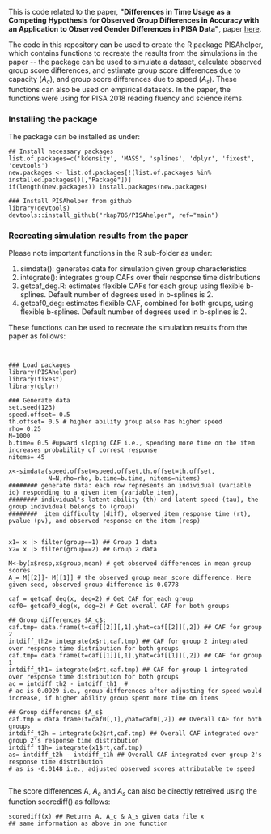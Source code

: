 This is code related to the paper, **"Differences in Time Usage as a Competing Hypothesis for Observed Group Differences in Accuracy with an Application to Observed Gender Differences in PISA Data"**, paper [here](https://onlinelibrary.wiley.com/doi/10.1111/jedm.12419). 

The code in this repository can be used to create the R package PISAhelper, which contains functions to recreate the results from the simulations in the paper -- the package can be used to simulate a dataset, calculate observed group score differences, and estimate group score differences due to capacity ($A_c$), and group score differences due to speed ($A_s$). These functions can also be used on empirical datasets. In the paper, the functions were using for PISA 2018 reading fluency and science items. 

### Installing the package
The package can be installed as under:

```
## Install necessary packages
list.of.packages=c('kdensity', 'MASS', 'splines', 'dplyr', 'fixest', 'devtools')
new.packages <- list.of.packages[!(list.of.packages %in% installed.packages()[,"Package"])]
if(length(new.packages)) install.packages(new.packages)

### Install PISAhelper from github
library(devtools)
devtools::install_github("rkap786/PISAhelper", ref="main")
```

### Recreating simulation results from the paper
Please note important functions in the R sub-folder as under:
1. simdata(): generates data for simulation given group characteristics
2. integrate(): integrates group CAFs over their response time distributions
3. getcaf_deg.R: estimates flexible CAFs for each group using flexible b-splines. Default number of degrees used in b-splines is 2.
4. getcaf0_deg:  estimates flexible CAF, combined for both groups, using flexible b-splines. Default number of degrees used in b-splines is 2.

These functions can be used to recreate the simulation results from the paper as follows:

```


### Load packages
library(PISAhelper)
library(fixest)
library(dplyr)

### Generate data
set.seed(123)
speed.offset= 0.5
th.offset= 0.5 # higher ability group also has higher speed
rho= 0.25
N=1000
b.time= 0.5 #upward sloping CAF i.e., spending more time on the item increases probability of correst response
nitems= 45

x<-simdata(speed.offset=speed.offset,th.offset=th.offset,
           N=N,rho=rho, b.time=b.time, nitems=nitems)
######## generate data: each row represents an individual (variable id) responding to a given item (variable item),
######## individual's latent ability (th) and latent speed (tau), the group individual belongs to (group)
########  item difficulty (diff), observed item response time (rt), pvalue (pv), and observed response on the item (resp)


x1= x |> filter(group==1) ## Group 1 data
x2= x |> filter(group==2) ## Group 2 data
    
M<-by(x$resp,x$group,mean) # get observed differences in mean group scores 
A = M[[2]]- M[[1]] # the observed group mean score difference. Here given seed, observed group difference is 0.0778 

caf = getcaf_deg(x, deg=2) # Get CAF for each group
caf0= getcaf0_deg(x, deg=2) # Get overall CAF for both groups

## Group differences $A_c$:
caf.tmp= data.frame(t=caf[[2]][,1],yhat=caf[[2]][,2]) ## CAF for group 2
intdiff_th2= integrate(x$rt,caf.tmp) ## CAF for group 2 integrated over response time distribution for both groups
caf.tmp= data.frame(t=caf[[1]][,1],yhat=caf[[1]][,2]) ## CAF for group 1
intdiff_th1= integrate(x$rt,caf.tmp) ## CAF for group 1 integrated over response time distribution for both groups
ac = intdiff_th2 - intdiff_th1  #
# ac is 0.0929 i.e., group differences after adjusting for speed would increase, if higher ability group spent more time on items           

## Group differences $A_s$
caf.tmp = data.frame(t=caf0[,1],yhat=caf0[,2]) ## Overall CAF for both groups 
intdiff_t2h = integrate(x2$rt,caf.tmp) ## Overall CAF integrated over group 2's response time distribution
intdiff_t1h= integrate(x1$rt,caf.tmp) 
as= intdiff_t2h - intdiff_t1h ## Overall CAF integrated over group 2's response time distribution
# as is -0.0148 i.e., adjusted observed scores attributable to speed


```

The score differences A, $A_c$ and $A_s$ can also be directly retreived using the function scorediff() as follows:

```
scorediff(x) ## Returns A, A_c & A_s given data file x
## same information as above in one function

```
